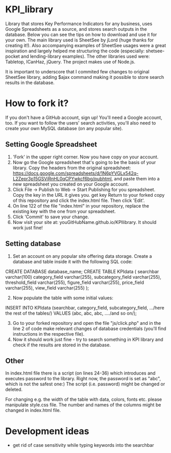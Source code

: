 # KPI_library
Library that stores Key Performance Indicators for any business, uses Google Spreadsheets as a source, and stores search outputs in the database. Below you can see the tips on how to download and use it for your own.
The main library used is SheetSee by jLord (huge thanks for creating it!). Also accompanying examples of SheetSee usages were a great inspiration and largely helped me structuring the code (especially: shetsee-pocket and lending-library examples).  The other libraries used were: Tabletop, ICanHaz, jQuery. The project makes use of Node.js. 

It is important to underscore that I commited few changes to original SheetSee library, adding $ajax command making it possible to store search results in the database.

# How to fork it?

If you don't have a GitHub account, sign up! You'll need a Google account, too. If you want to follow the users' search activities, you'll also need to create your own MySQL database (on any popular site).

## Setting Google Spreadsheet 
1. 'Fork' in the upper right corner. Now you have copy on your account.
2. Now go the Google spreadsheet that's going to be the basis of your library. Copy the headers from the original spreadsheet: https://docs.google.com/spreadsheets/d/1N6pYVGLx542q-L2Zepr3p15GSViRnHL0qCPYwkcf6bg/pubhtml, and paste them into a new spreadsheet you created on your Google account.
3. Click File -> Publish to Web -> Start Publishing for you spreadsheet. Copy the key in the URL it gives you. get key
Return to your forked copy of this repository and click the index.html file. Then click 'Edit'.
4. On line 122 of the file "index.html" in your repository, replace the existing key with the one from your spreadsheet.
5. Click 'Commit' to save your change.
6. Now visit your site at: youGitHubName.github.io/KPIlibrary. It should work just fine!

## Setting database
1. Set an account on any popular site offering data storage. Create a database and table inside it with the following SQL code:

CREATE DATABASE database_name;
CREATE TABLE KPIdata
(
searchbar varchar(100)
category_field varchar(255),
subcategory_field varchar(255),
threshold_field varchar(255),
figure_field varchar(255),
price_field varchar(255),
view_field varchar(255)
);

2. Now populate the table with some initial values:

INSERT INTO KPIdata (searchbar, category_field, subcategory_field, .../here the rest of the tables/)
VALUES (abc, abc, abc, ..../and so on/);

3. Go to your forked repository and open the file "js/click.php"  and in the line 2 of code make relevant changes of database credentials (you'll find instructions in the respective file).
4. Now it should work just fine - try to search something in KPI library and check if the results are stored in the database.
 
## Other
In index.html file there is a script (on lines 24-36) which introduces and executes password to the library. Right now, the password is set as "abc", which is not the safest one:) The script (i.e. password) might be changed or deleted. 

For changing e.g. the width of the table with data, colors, fonts etc. please manipulate style.css file.
The number and names of the columns might be changed in index.html file.

# Development ideas
 - get rid of case sensitivity while typing keywords into the searchbar
